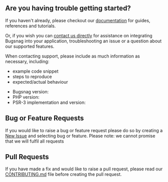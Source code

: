 ## Are you having trouble getting started?
If you haven't already, please checkout our [documentation](https://docs.bugsnag.com/platforms/php/laravel/) for guides, references and tutorials.

Or, if you wish you can [contact us directly](mailto:support@bugsnag.com) for assistance on integrating Bugsnag into your application, troubleshooting an issue or a question about our supported features.

When contacting support, please include as much information as necessary, including:

- example code snippet
- steps to reproduce
- expected/actual behaviour 

* Bugsnag version:
* PHP version:
* PSR-3 implementation and version:

## Bug or Feature Requests
If you would like to raise a bug or feature request please do so by creating a [New Issue](https://github.com/bugsnag/bugsnag-psr-logger/issues/new/choose) and selecting bug or feature.
Please note: we cannot promise that we will fulfil all requests

## Pull Requests
If you have made a fix and would like to raise a pull request, please read our [CONTRIBUTING.md](../CONTRIBUTING.md) file before creating the pull request.
